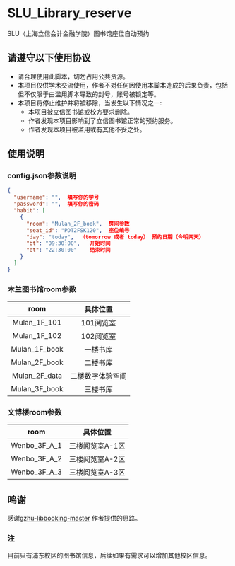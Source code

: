 # SLU_Library_reserve
SLU（上海立信会计金融学院）图书馆座位自动预约

## 请遵守以下使用协议
- 请合理使用此脚本，切勿占用公共资源。
- 本项目仅供学术交流使用，作者不对任何因使用本脚本造成的后果负责，包括但不仅限于由滥用脚本导致的封号，账号被锁定等。
- 本项目将停止维护并将被移除，当发生以下情况之一:  
  - 本项目被立信图书馆或校方要求删除。
  - 作者发现本项目影响到了立信图书馆正常的预约服务。
  - 作者发现本项目被滥用或有其他不妥之处。

## 使用说明
### config.json参数说明
```json
{
  "username": "",  填写你的学号
  "password": "",  填写你的密码
  "habit": [
    {
      "room": "Mulan_2F_book",  房间参数
      "seat_id": "PDT2FSK120",  座位编号
      "day": "today",  （tomorrow 或者 today） 预约日期（今明两天）
      "bt": "09:30:00",   开始时间
      "et": "22:30:00"    结束时间
    }
  ]
}
```

### 木兰图书馆room参数
|  room   | 具体位置  |
|  :----:  | :----:  |
| Mulan_1F_101  | 101阅览室 |
| Mulan_1F_102  | 102阅览室 |
| Mulan_1F_book  | 一楼书库 |
| Mulan_2F_book  | 二楼书库 |
| Mulan_2F_data  | 二楼数字体验空间 |
| Mulan_3F_book  | 三楼书库 |

### 文博楼room参数
|  room   | 具体位置  |
|  :----:  | :----:  |
| Wenbo_3F_A_1  | 三楼阅览室A-1区 |
| Wenbo_3F_A_2  | 三楼阅览室A-2区 |
| Wenbo_3F_A_3  | 三楼阅览室A-3区 |

## 鸣谢
感谢[gzhu-libbooking-master](https://github.com/lighthookyu/gzhu-libbooking-master) 作者提供的思路。

### 注
目前只有浦东校区的图书馆信息，后续如果有需求可以增加其他校区信息。 